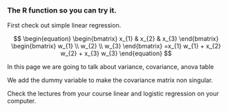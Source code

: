 
### The R function so you can try it.

First check out simple linear regression.

$$ \begin{equation} \begin{bmatrix} x_{1} & x_{2} & x_{3} \end{bmatrix} \begin{bmatrix} w_{1} \\ w_{2} \\ w_{3} \end{bmatrix} =x_{1} w_{1} + x_{2} w_{2} + x_{3} w_{3} \end{equation} $$


In this page we are going to talk about variance, covariance, anova table













We add the dummy variable to make the covariance matrix non singular.

Check the lectures from your course linear and logistic regression on your computer.
